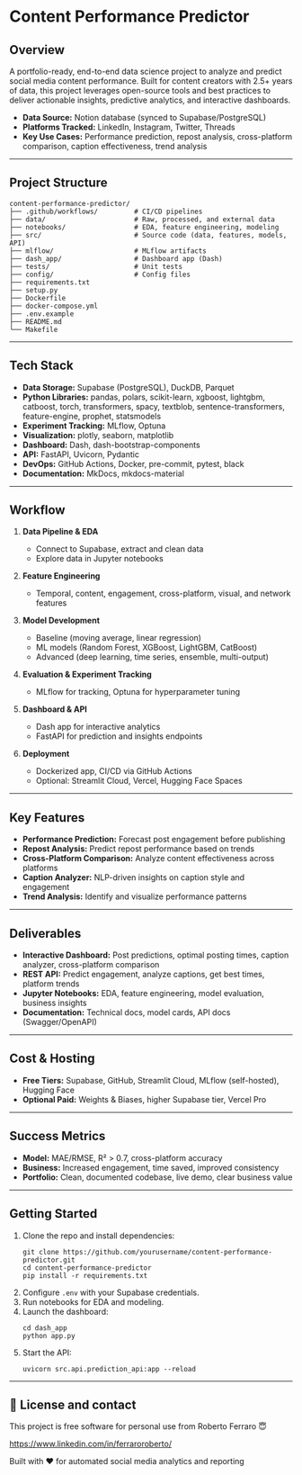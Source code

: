 # Content Performance Predictor

## Overview

A portfolio-ready, end-to-end data science project to analyze and predict social media content performance. Built for content creators with 2.5+ years of data, this project leverages open-source tools and best practices to deliver actionable insights, predictive analytics, and interactive dashboards.

- **Data Source:** Notion database (synced to Supabase/PostgreSQL)
- **Platforms Tracked:** LinkedIn, Instagram, Twitter, Threads
- **Key Use Cases:** Performance prediction, repost analysis, cross-platform comparison, caption effectiveness, trend analysis

---

## Project Structure

```
content-performance-predictor/
├── .github/workflows/         # CI/CD pipelines
├── data/                      # Raw, processed, and external data
├── notebooks/                 # EDA, feature engineering, modeling
├── src/                       # Source code (data, features, models, API)
├── mlflow/                    # MLflow artifacts
├── dash_app/                  # Dashboard app (Dash)
├── tests/                     # Unit tests
├── config/                    # Config files
├── requirements.txt
├── setup.py
├── Dockerfile
├── docker-compose.yml
├── .env.example
├── README.md
└── Makefile
```

---

## Tech Stack

- **Data Storage:** Supabase (PostgreSQL), DuckDB, Parquet
- **Python Libraries:** pandas, polars, scikit-learn, xgboost, lightgbm, catboost, torch, transformers, spacy, textblob, sentence-transformers, feature-engine, prophet, statsmodels
- **Experiment Tracking:** MLflow, Optuna
- **Visualization:** plotly, seaborn, matplotlib
- **Dashboard:** Dash, dash-bootstrap-components
- **API:** FastAPI, Uvicorn, Pydantic
- **DevOps:** GitHub Actions, Docker, pre-commit, pytest, black
- **Documentation:** MkDocs, mkdocs-material

---

## Workflow

1. **Data Pipeline & EDA**
   - Connect to Supabase, extract and clean data
   - Explore data in Jupyter notebooks

2. **Feature Engineering**
   - Temporal, content, engagement, cross-platform, visual, and network features

3. **Model Development**
   - Baseline (moving average, linear regression)
   - ML models (Random Forest, XGBoost, LightGBM, CatBoost)
   - Advanced (deep learning, time series, ensemble, multi-output)

4. **Evaluation & Experiment Tracking**
   - MLflow for tracking, Optuna for hyperparameter tuning

5. **Dashboard & API**
   - Dash app for interactive analytics
   - FastAPI for prediction and insights endpoints

6. **Deployment**
   - Dockerized app, CI/CD via GitHub Actions
   - Optional: Streamlit Cloud, Vercel, Hugging Face Spaces

---

## Key Features

- **Performance Prediction:** Forecast post engagement before publishing
- **Repost Analysis:** Predict repost performance based on trends
- **Cross-Platform Comparison:** Analyze content effectiveness across platforms
- **Caption Analyzer:** NLP-driven insights on caption style and engagement
- **Trend Analysis:** Identify and visualize performance patterns

---

## Deliverables

- **Interactive Dashboard:** Post predictions, optimal posting times, caption analyzer, cross-platform comparison
- **REST API:** Predict engagement, analyze captions, get best times, platform trends
- **Jupyter Notebooks:** EDA, feature engineering, model evaluation, business insights
- **Documentation:** Technical docs, model cards, API docs (Swagger/OpenAPI)

---

## Cost & Hosting

- **Free Tiers:** Supabase, GitHub, Streamlit Cloud, MLflow (self-hosted), Hugging Face
- **Optional Paid:** Weights & Biases, higher Supabase tier, Vercel Pro

---

## Success Metrics

- **Model:** MAE/RMSE, R² > 0.7, cross-platform accuracy
- **Business:** Increased engagement, time saved, improved consistency
- **Portfolio:** Clean, documented codebase, live demo, clear business value

---

## Getting Started

1. Clone the repo and install dependencies:
   ```
   git clone https://github.com/yourusername/content-performance-predictor.git
   cd content-performance-predictor
   pip install -r requirements.txt
   ```
2. Configure `.env` with your Supabase credentials.
3. Run notebooks for EDA and modeling.
4. Launch the dashboard:
   ```
   cd dash_app
   python app.py
   ```
5. Start the API:
   ```
   uvicorn src.api.prediction_api:app --reload
   ```

---

## 📝 License and contact

This project is free software for personal use from Roberto Ferraro 😇

https://www.linkedin.com/in/ferraroroberto/

Built with ❤️ for automated social media analytics and reporting